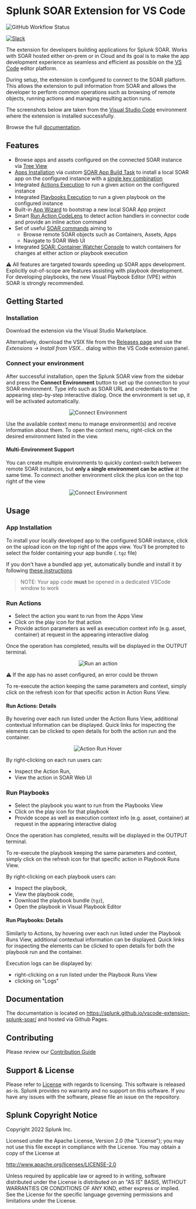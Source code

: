 # Splunk SOAR Extension for VS Code

![GitHub Workflow Status](https://img.shields.io/github/workflow/status/splunk/vscode-extension-splunk-soar/CI)

[![Slack](https://img.shields.io/badge/Slack-sooar__app__dev-green?logo=slack)](https://splunk-usergroups.slack.com/archives/C03FYT64AJZ)


The extension for developers building applications for Splunk SOAR. Works with SOAR hosted either on-prem or in Cloud and its goal is to make the app development experience as seamless and efficient as possible on the [VS Code](https://code.visualstudio.com/) editor platform.

During setup, the extension is configured to connect to the SOAR platform. This allows the extension to pull information from SOAR and allows the developer to perform common operations such as browsing of remote objects, running actions and managing resulting action runs.

The screenshots below are taken from the [Visual Studio Code](https://github.com/microsoft/vscode) environment
where the extension is installed successfully.

Browse the full [documentation](https://splunk.github.io/vscode-extension-splunk-soar/).

## Features
* Browse apps and assets configured on the connected SOAR instance via [Tree View](https://github.com/splunk/vscode-extension-splunk-soar/wiki/features#inspect-soar-objects)
* [Apps Installation](#app-installation) via custom [SOAR App Build Task](https://github.com/splunk/vscode-extension-splunk-soar/wiki/features#app-build-task) to install a local SOAR app on the configured instance with a [single key combination](https://github.com/splunk/vscode-extension-splunk-soar/wiki/commands#installing-an-app-using-the-command-palette)
* Integrated [Actions Execution](#run-actions) to run a given action on the configured instance
* Integrated [Playbooks Execution](#run-playbooks) to run a given playbook on the configured instance
* Built-in [App Wizard](https://github.com/splunk/vscode-extension-splunk-soar/wiki/features#app-wizard) to bootstrap a new local SOAR App project
* Smart [Run Action CodeLens](https://github.com/splunk/vscode-extension-splunk-soar/wiki/features#run-action-codelens) to detect action handlers in connector code and provide an inline action command
* Set of useful [SOAR commands](https://github.com/splunk/vscode-extension-splunk-soar/wiki/commands) aiming to
  * Browse remote SOAR objects such as Containers, Assets, Apps
  * Navigate to SOAR Web UI
* Integrated [SOAR: Container Watcher Console](https://github.com/splunk/vscode-extension-splunk-soar/wiki/features#container-watcher-console) to watch containers for changes at either action or playbook execution

:warning: All features are targeted towards speeding up SOAR apps development. Explicitly out-of-scope are features assisting with playbook development. For developing playbooks, the new Visual Playbook Editor (VPE) within SOAR is strongly recommended.

## Getting Started
### Installation

Download the extension via the Visual Studio Marketplace.

Alternatively, download the VSIX file from the [Releases page](https://github.com/splunk/vscode-extension-splunk-soar/releases/) and use the *Extensions -> Install from VSIX...* dialog within the VS Code extension panel.

### Connect your environment

After successful installation, open the Splunk SOAR view from the sidebar and press the **Connect Environment** button to set up the connection to your SOAR environment. Type info such as SOAR URL and credentials to the appearing step-by-step interactive dialog. Once the environment is set up, it will be activated automatically.

<p align="center">
  <img src="media/connect_environment.png" alt="Connect Environment" />
</p>

Use the available context menu to manage environment(s) and receive information about them. To open the context menu, right-click on the desired environment listed in the view.

#### Multi-Environment Support

You can create multiple environments to quickly context-switch between remote SOAR instances, but **only a single environment can be active** at the same time. To connect another environment click the plus icon on the top right of the view

<p align="center">
  <img src="media/activate_environment.png" alt="Connect Environment" />
</p>

## Usage
### App Installation

To install your locally developed app to the configured SOAR instance, click on the upload icon on the top right of the apps view. You'll be prompted to select the folder containing your app bundle (`.tgz` file)

If you don't have a bundled app yet, automatically bundle and install it by following [these instructions](https://github.com/splunk/vscode-extension-splunk-soar/wiki/commands#installing-an-app-using-the-command-palette)

> NOTE: Your app code **must** be opened in a dedicated VSCode window to work

### Run Actions

* Select the action you want to run from the Apps View
* Click on the play icon for that action
* Provide action parameters as well as execution context info (e.g. asset, container) at request in the appearing interactive dialog

Once the operation has completed, results will be displayed in the OUTPUT terminal.

<p align="center">
  <img src="media/actionrun.gif" alt="Run an action" />
</p>

:warning:  If the app has no asset configured, an error could be thrown

To re-execute the action keeping the same parameters and context, simply click on the refresh icon for that specific action in Action Runs View.

#### Run Actions: Details

By hovering over each run listed under the Action Runs View, additional contextual information can be displayed. Quick links for inspecting the elements can be clicked to open details for both the action run and the container.

<p align="center">
<img src="media/actionrun_hover.png" alt="Action Run Hover" />
</p>

By right-clicking on each run users can:
* Inspect the Action Run,
* View the action in SOAR Web UI

### Run Playbooks

* Select the playbook you want to run from the Playbooks View
* Click on the play icon for that playbook
* Provide scope as well as execution context info (e.g. asset, container) at request in the appearing interactive dialog

Once the operation has completed, results will be displayed in the OUTPUT terminal.

To re-execute the playbook keeping the same parameters and context, simply click on the refresh icon for that specific action in Playbook Runs View.

By right-clicking on each playbook users can:
* Inspect the playbook,
* View the playbook code,
* Download the playbook bundle (`tgz`),
* Open the playbook in Visual Playbook Editor

#### Run Playbooks: Details

Similarly to Actions, by hovering over each run listed under the Playbook Runs View, additional contextual information can be displayed. Quick links for inspecting the elements can be clicked to open details for both the playbook run and the container.

Execution logs can be displayed by:
* right-clicking on a run listed under the Playbook Runs View
* clicking on "Logs"

## Documentation

The documentation is located on https://splunk.github.io/vscode-extension-splunk-soar/ and hosted via Github Pages.

## Contributing

Please review our [Contribution Guide](./CONTRIBUTING.md)


## Support & License

Please refer to [License](LICENSE) with regards to licensing. This software is released as-is. Splunk provides no warranty and no support on this software. If you have any issues with the software, please file an issue on the repository.

## Splunk Copyright Notice

Copyright 2022 Splunk Inc.

Licensed under the Apache License, Version 2.0 (the "License"); you may not use this file except in compliance with the License. You may obtain a copy of the License at

http://www.apache.org/licenses/LICENSE-2.0

Unless required by applicable law or agreed to in writing, software distributed under the License is distributed on an "AS IS" BASIS, WITHOUT WARRANTIES OR CONDITIONS OF ANY KIND, either express or implied. See the License for the specific language governing permissions and limitations under the License.
